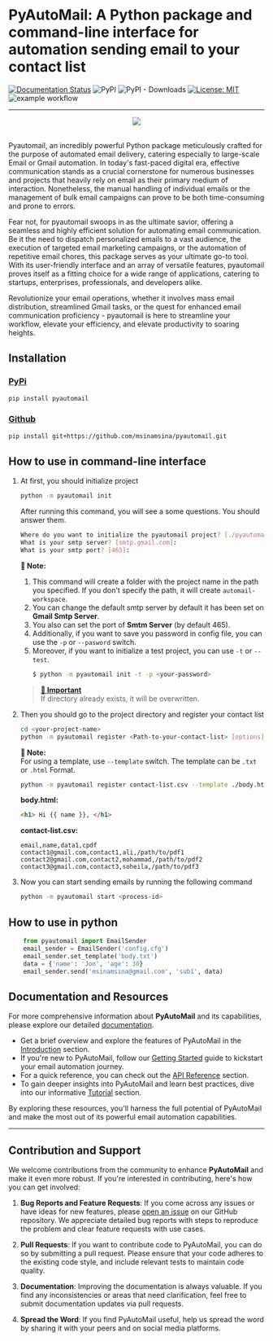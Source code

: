 # PyAutoMail: A Python package and command-line interface for automation sending email to your contact list


[![Documentation Status](https://readthedocs.org/projects/pyautomail/badge/?version=latest)](https://pyautomail.readthedocs.io/en/latest/?badge=latest)
![PyPI](https://img.shields.io/pypi/v/pyautomail?label=pypi%20pyautomail)
![PyPI - Downloads](https://img.shields.io/pypi/dm/pyautomail)
[![License: MIT](https://img.shields.io/badge/License-MIT-blue.svg)](https://opensource.org/licenses/MIT)
![example workflow](https://github.com/msinamsina/pyautomail/actions/workflows/publish.yml/badge.svg)

-----

<div align="center">
  <img src="./docs/_static/automail-logo.png"/>
</div>
<br>


Pyautomail, an incredibly powerful Python package meticulously crafted for the purpose of automated email delivery, catering especially to large-scale Email or Gmail automation. In today's fast-paced digital era, effective communication stands as a crucial cornerstone for numerous businesses and projects that heavily rely on email as their primary medium of interaction. Nonetheless, the manual handling of individual emails or the management of bulk email campaigns can prove to be both time-consuming and prone to errors.

Fear not, for pyautomail swoops in as the ultimate savior, offering a seamless and highly efficient solution for automating email communication. Be it the need to dispatch personalized emails to a vast audience, the execution of targeted email marketing campaigns, or the automation of repetitive email chores, this package serves as your ultimate go-to tool. With its user-friendly interface and an array of versatile features, pyautomail proves itself as a fitting choice for a wide range of applications, catering to startups, enterprises, professionals, and developers alike.

Revolutionize your email operations, whether it involves mass email distribution, streamlined Gmail tasks, or the quest for enhanced email communication proficiency - pyautomail is here to streamline your workflow, elevate your efficiency, and elevate productivity to soaring heights.


## Installation

### [PyPi](https://pypi.org/project/pyautomail/)
```bash
pip install pyautomail
```

### [Github](https://github.com/msinamsina/pyautomail.git)
```bash
pip install git+https://github.com/msinamsina/pyautomail.git
```

## How to use in command-line interface

1. At first, you should initialize project
    ```bash
    python -m pyautomail init
    ```
    
   After running this command, you will see a some questions. You should answer them.
    
   ```bash
   Where do you want to initialize the pyautomail project? [./pyautomail-workspace]
   What is your smtp server? [smtp.gmail.com]:
   What is your smtp port? [465]:
   ```
   
    **📘 Note:**   
    1. This command will create a folder with the project name in the path you specified. 
    If you don't specify the path, it will create ```automail-workspace```.  
    2. You can change the default smtp server by default it has been set on **Gmail Smtp Server**. 
    3. You also can set the port of **Smtm Server** (by default 465).
    4. Additionally, if you want to save you password in config file, you can use the ```-p``` or 
   ```--pasword``` switch.
    5. Moreover, if you want to initialize a test project, you can use ```-t``` or ```--test```. 
       ```bash
       $ python -m pyautomail init -t -p <your-password>
       ```

   > **[📙 Important]()**  
   > If directory already exists, it will be overwritten.
   
1. Then you should go to the project directory and register your contact list
    ```bash
    cd <your-project-name>
    python -m pyautomail register <Path-to-your-contact-list> [options]
   ```
   **📘 Note:**   
   For using a template, use ```--template``` switch. The template can be ```.txt``` or ```.html```
   Format.
   ```bash
   python -m pyautomail register contact-list.csv --template ./body.html
   ```
   **body.html:**
   ```html
   <h1> Hi {{ name }}, </h1>
   ```
   **contact-list.csv:**
   ```csv
   email,name,data1,cpdf
   contact1@gmail.com,contact1,ali,/path/to/pdf1
   contact2@gmail.com,contact2,mohammad,/path/to/pdf2
   contact3@gmail.com,contact3,soheila,/path/to/pdf3
   ```
   
1. Now you can start sending emails by running the following command
   ```bash
   python -m pyautomail start <process-id>
   ```
   
## How to use in python

```python
    from pyautomail import EmailSender
    email_sender = EmailSender('config.cfg')
    email_sender.set_template('body.txt')
    data = {'name': 'Jon', 'age': 30}
    email_sender.send('msinamsina@gmail.com', 'sub1', data)
```

## Documentation and Resources

For more comprehensive information about **PyAutoMail** and its capabilities, please explore our detailed [documentation](https://pyautomail.readthedocs.io/en/latest/).

- Get a brief overview and explore the features of PyAutoMail in the [Introduction](https://pyautomail.readthedocs.io/en/latest/introduction.html) section.
- If you're new to PyAutoMail, follow our [Getting Started](https://pyautomail.readthedocs.io/en/latest/getting-started.html) guide to kickstart your email automation journey.
- For a quick reference, you can check out the [API Reference](https://pyautomail.readthedocs.io/en/latest/api/index.html) section.
- To gain deeper insights into PyAutoMail and learn best practices, dive into our informative [Tutorial](https://pyautomail.readthedocs.io/en/latest/tutorial/index.html) section.

By exploring these resources, you'll harness the full potential of PyAutoMail and make the most out of its powerful email automation capabilities.

---

## Contribution and Support

We welcome contributions from the community to enhance **PyAutoMail** and make it even more robust. If you're interested in contributing, here's how you can get involved:

1. **Bug Reports and Feature Requests**: If you come across any issues or have ideas for new features, please [open an issue](https://github.com/msinamsina/automail/issues) on our GitHub repository. We appreciate detailed bug reports with steps to reproduce the problem and clear feature requests with use cases.

2. **Pull Requests**: If you want to contribute code to PyAutoMail, you can do so by submitting a pull request. Please ensure that your code adheres to the existing code style, and include relevant tests to maintain code quality.

3. **Documentation**: Improving the documentation is always valuable. If you find any inconsistencies or areas that need clarification, feel free to submit documentation updates via pull requests.

4. **Spread the Word**: If you find PyAutoMail useful, help us spread the word by sharing it with your peers and on social media platforms.
